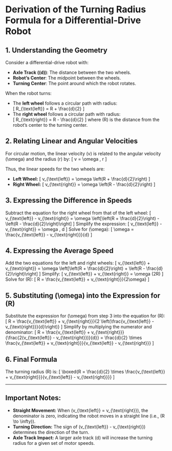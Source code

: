 # Derivation of the Turning Radius Formula for a Differential-Drive Robot

## 1. Understanding the Geometry

Consider a differential-drive robot with:
- **Axle Track (\(d\))**: The distance between the two wheels.
- **Robot’s Center**: The midpoint between the wheels.
- **Turning Center**: The point around which the robot rotates.

When the robot turns:
- The **left wheel** follows a circular path with radius:  
  \[
  R_{\text{left}} = R + \frac{d}{2}
  \]
- The **right wheel** follows a circular path with radius:  
  \[
  R_{\text{right}} = R - \frac{d}{2}
  \]
where \(R\) is the distance from the robot’s center to the turning center.

## 2. Relating Linear and Angular Velocities

For circular motion, the linear velocity \(v\) is related to the angular velocity \(\omega\) and the radius \(r\) by:
\[
v = \omega \, r
\]

Thus, the linear speeds for the two wheels are:
- **Left Wheel:**
  \[
  v_{\text{left}} = \omega \left(R + \frac{d}{2}\right)
  \]
- **Right Wheel:**
  \[
  v_{\text{right}} = \omega \left(R - \frac{d}{2}\right)
  \]

## 3. Expressing the Difference in Speeds

Subtract the equation for the right wheel from that of the left wheel:
\[
v_{\text{left}} - v_{\text{right}} = \omega \left[\left(R + \frac{d}{2}\right) - \left(R - \frac{d}{2}\right)\right]
\]
Simplify the expression:
\[
v_{\text{left}} - v_{\text{right}} = \omega \, d
\]
Solve for \(\omega\):
\[
\omega = \frac{v_{\text{left}} - v_{\text{right}}}{d}
\]

## 4. Expressing the Average Speed

Add the two equations for the left and right wheels:
\[
v_{\text{left}} + v_{\text{right}} = \omega \left[\left(R + \frac{d}{2}\right) + \left(R - \frac{d}{2}\right)\right]
\]
Simplify:
\[
v_{\text{left}} + v_{\text{right}} = \omega (2R)
\]
Solve for \(R\):
\[
R = \frac{v_{\text{left}} + v_{\text{right}}}{2\omega}
\]

## 5. Substituting \(\omega\) into the Expression for \(R\)

Substitute the expression for \(\omega\) from step 3 into the equation for \(R\):
\[
R = \frac{v_{\text{left}} + v_{\text{right}}}{2 \left(\frac{v_{\text{left}} - v_{\text{right}}}{d}\right)}
\]
Simplify by multiplying the numerator and denominator:
\[
R = \frac{v_{\text{left}} + v_{\text{right}}}{\frac{2(v_{\text{left}} - v_{\text{right}})}{d}} = \frac{d}{2} \times \frac{v_{\text{left}} + v_{\text{right}}}{v_{\text{left}} - v_{\text{right}}}
\]

## 6. Final Formula

The turning radius \(R\) is:
\[
\boxed{R = \frac{d}{2} \times \frac{v_{\text{left}} + v_{\text{right}}}{v_{\text{left}} - v_{\text{right}}}}
\]

---

## Important Notes:
- **Straight Movement:** When \(v_{\text{left}} = v_{\text{right}}\), the denominator is zero, indicating the robot moves in a straight line (i.e., \(R \to \infty\)).
- **Turning Direction:** The sign of \(v_{\text{left}} - v_{\text{right}}\) determines the direction of the turn.
- **Axle Track Impact:** A larger axle track \(d\) will increase the turning radius for a given set of motor speeds.